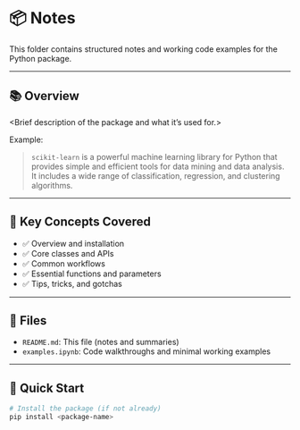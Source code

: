 # 📦 <Library Name> Notes

This folder contains structured notes and working code examples for the **<Library Name>** Python package.

---

## 📚 Overview

<Brief description of the package and what it’s used for.>

Example:
> `scikit-learn` is a powerful machine learning library for Python that provides simple and efficient tools for data mining and data analysis. It includes a wide range of classification, regression, and clustering algorithms.

---

## 🧠 Key Concepts Covered

- ✅ Overview and installation
- ✅ Core classes and APIs
- ✅ Common workflows
- ✅ Essential functions and parameters
- ✅ Tips, tricks, and gotchas

---

## 📁 Files

- `README.md`: This file (notes and summaries)
- `examples.ipynb`: Code walkthroughs and minimal working examples

---

## 🧪 Quick Start

```bash
# Install the package (if not already)
pip install <package-name>
